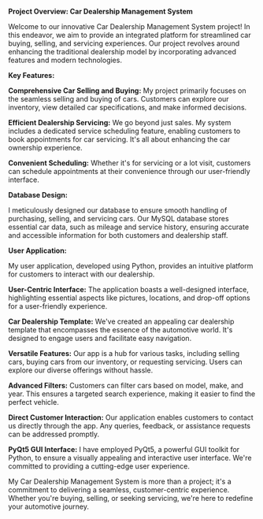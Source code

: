**Project Overview: Car Dealership Management System**

Welcome to our innovative Car Dealership Management System project! In this endeavor, we aim to provide an integrated platform for streamlined car buying, selling, and servicing experiences. Our project revolves around enhancing the traditional dealership model by incorporating advanced features and modern technologies.

**Key Features:**

**Comprehensive Car Selling and Buying:** My project primarily focuses on the seamless selling and buying of cars. Customers can explore our inventory, view detailed car specifications, and make informed decisions.

**Efficient Dealership Servicing:** We go beyond just sales. My system includes a dedicated service scheduling feature, enabling customers to book appointments for car servicing. It's all about enhancing the car ownership experience.

**Convenient Scheduling:** Whether it's for servicing or a lot visit, customers can schedule appointments at their convenience through our user-friendly interface.

**Database Design:**

I meticulously designed our database to ensure smooth handling of purchasing, selling, and servicing cars. Our MySQL database stores essential car data, such as mileage and service history, ensuring accurate and accessible information for both customers and dealership staff.

**User Application:**

My user application, developed using Python, provides an intuitive platform for customers to interact with our dealership.

**User-Centric Interface:** The application boasts a well-designed interface, highlighting essential aspects like pictures, locations, and drop-off options for a user-friendly experience.

**Car Dealership Template:** We've created an appealing car dealership template that encompasses the essence of the automotive world. It's designed to engage users and facilitate easy navigation.

**Versatile Features:** Our app is a hub for various tasks, including selling cars, buying cars from our inventory, or requesting servicing. Users can explore our diverse offerings without hassle.

**Advanced Filters:** Customers can filter cars based on model, make, and year. This ensures a targeted search experience, making it easier to find the perfect vehicle.

**Direct Customer Interaction:** Our application enables customers to contact us directly through the app. Any queries, feedback, or assistance requests can be addressed promptly.

**PyQt5 GUI Interface:** I have employed PyQt5, a powerful GUI toolkit for Python, to ensure a visually appealing and interactive user interface. We're committed to providing a cutting-edge user experience.

My Car Dealership Management System is more than a project; it's a commitment to delivering a seamless, customer-centric experience. Whether you're buying, selling, or seeking servicing, we're here to redefine your automotive journey. 


